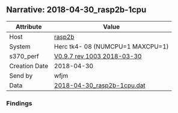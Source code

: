 ## Narrative: 2018-04-30_rasp2b-1cpu

| Attribute | Value |
| --------- | ----- |
| Host   | [rasp2b](hostinfo_rasp2b.md) |
| System | Herc tk4- 08 (NUMCPU=1 MAXCPU=1) |
| s370_perf | [V0.9.7  rev  1003  2018-03-30](https://github.com/wfjm/s370-perf/blob/2685ff0/codes/s370_perf.asm) |
| Creation Date | 2018-04-30 |
| Send by | wfjm |
| Data | [2018-04-30_rasp2b-1cpu.dat](../data/2018-04-30_rasp2b-1cpu.dat) |

### Findings
